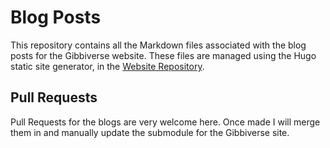 # Blog Posts

This repository contains all the Markdown files associated with the blog posts for the Gibbiverse website. These files are managed using the Hugo static site generator, in the [Website Repository](https://github.com/ScottGibb/Gibbiverse).

## Pull Requests

Pull Requests for the blogs are very welcome here. Once made I will merge them in and manually update the submodule for the Gibbiverse site.
